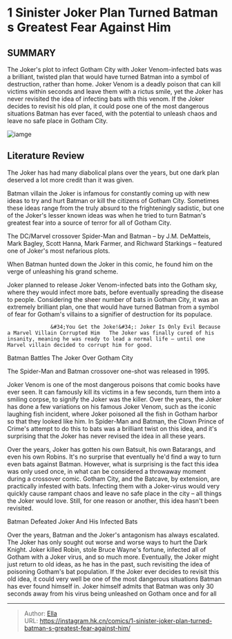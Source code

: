 # 1 Sinister Joker Plan Turned Batman s Greatest Fear Against Him


## SUMMARY 



  The Joker&#39;s plot to infect Gotham City with Joker Venom-infected bats was a brilliant, twisted plan that would have turned Batman into a symbol of destruction, rather than home.   Joker Venom is a deadly poison that can kill victims within seconds and leave them with a rictus smile, yet the Joker has never revisited the idea of infecting bats with this venom.   If the Joker decides to revisit his old plan, it could pose one of the most dangerous situations Batman has ever faced, with the potential to unleash chaos and leave no safe place in Gotham City.  

![iamge](https://static1.srcdn.com/wordpress/wp-content/uploads/2023/05/batman-joker-bermejo.jpg)

## Literature Review

The Joker has had many diabolical plans over the years, but one dark plan deserved a lot more credit than it was given.




Batman villain the Joker is infamous for constantly coming up with new ideas to try and hurt Batman or kill the citizens of Gotham City. Sometimes these ideas range from the truly absurd to the frighteningly sadistic, but one of the Joker&#39;s lesser known ideas was when he tried to turn Batman&#39;s greatest fear into a source of terror for all of Gotham City.




The DC/Marvel crossover Spider-Man and Batman – by J.M. DeMatteis, Mark Bagley, Scott Hanna, Mark Farmer, and Richward Starkings – featured one of Joker&#39;s most nefarious plots.

When Batman hunted down the Joker in this comic, he found him on the verge of unleashing his grand scheme.



          

Joker planned to release Joker Venom-infected bats into the Gotham sky, where they would infect more bats, before eventually spreading the disease to people. Considering the sheer number of bats in Gotham City, it was an extremely brilliant plan, one that would have turned Batman from a symbol of fear for Gotham&#39;s villains to a signifier of destruction for its populace.

                  &#34;You Get the Joke!&#34;: Joker Is Only Evil Because a Marvel Villain Corrupted Him   The Joker was finally cured of his insanity, meaning he was ready to lead a normal life — until one Marvel villain decided to corrupt him for good.   





 Batman Battles The Joker Over Gotham City 


          





The Spider-Man and Batman crossover one-shot was released in 1995.




Joker Venom is one of the most dangerous poisons that comic books have ever seen. It can famously kill its victims in a few seconds, turn them into a smiling corpse, to signify the Joker was the killer. Over the years, the Joker has done a few variations on his famous Joker Venom, such as the iconic laughing fish incident, where Joker poisoned all the fish in Gotham harbor so that they looked like him. In Spider-Man and Batman, the Clown Prince of Crime&#39;s attempt to do this to bats was a brilliant twist on this idea, and it&#39;s surprising that the Joker has never revised the idea in all these years.




Over the years, Joker has gotten his own Batsuit, his own Batarangs, and even his own Robins. It&#39;s no surprise that eventually he&#39;d find a way to turn even bats against Batman. However, what is surprising is the fact this idea was only used once, in what can be considered a throwaway moment during a crossover comic. Gotham City, and the Batcave, by extension, are practically infested with bats. Infecting them with a Joker-virus would very quickly cause rampant chaos and leave no safe place in the city – all things the Joker would love. Still, for one reason or another, this idea hasn&#39;t been revisited.



 Batman Defeated Joker And His Infected Bats 


          

Over the years, Batman and the Joker&#39;s antagonism has always escalated. The Joker has only sought out worse and worse ways to hurt the Dark Knight. Joker killed Robin, stole Bruce Wayne&#39;s fortune, infected all of Gotham with a Joker virus, and so much more. Eventually, the Joker might just return to old ideas, as he has in the past, such revisiting the idea of poisoning Gotham&#39;s bat population. If the Joker ever decides to revisit this old idea, it could very well be one of the most dangerous situations Batman has ever found himself in. Joker himself admits that Batman was only 30 seconds away from his virus being unleashed on Gotham once and for all






---

> Author: [Ella](https://instagram.hk.cn/)  
> URL: https://instagram.hk.cn/comics/1-sinister-joker-plan-turned-batman-s-greatest-fear-against-him/  

